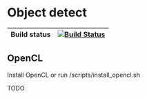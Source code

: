 # Object detect

| Build status | [![Build Status](https://github.com/ctu-mrs/object_detect/workflows/Noetic/badge.svg)](https://github.com/ctu-mrs/object_detect/actions) |
|--------------|------------------------------------------------------------------------------------------------------------------------------------------|

## OpenCL

Install OpenCL or run /scripts/install_opencl.sh

TODO
